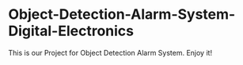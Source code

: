 # Object-Detection-Alarm-System-Digital-Electronics
This is our Project for Object Detection Alarm System. Enjoy it!
